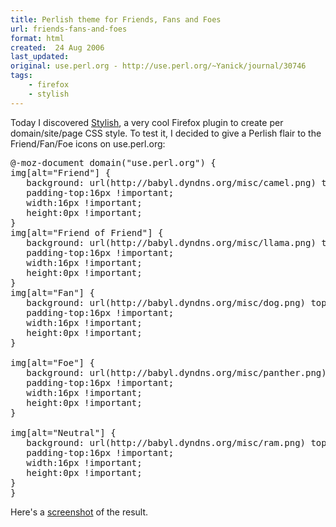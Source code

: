 ```yaml
---
title: Perlish theme for Friends, Fans and Foes 
url: friends-fans-and-foes
format: html
created:  24 Aug 2006
last_updated: 
original: use.perl.org - http://use.perl.org/~Yanick/journal/30746
tags:
    - firefox
    - stylish
---
```

<p>Today I discovered <a href="http://userstyles.org/stylish/" rel="nofollow">Stylish</a>, a very cool Firefox plugin to create per domain/site/page CSS style. To test it, I decided to give a Perlish flair to the Friend/Fan/Foe icons on use.perl.org:</p>
<pre>@-moz-document domain("use.perl.org") {
img[alt="Friend"] {
   background: url(http://babyl.dyndns.org/misc/camel.png) top left no-repeat !important;
   padding-top:16px !important;<br/>   width:16px !important;<br/>   height:0px !important;<br/>}<br/>img[alt="Friend of Friend"] {<br/>   background: url(http://babyl.dyndns.org/misc/llama.png) top left no-repeat !important;<br/>   padding-top:16px !important;<br/>   width:16px !important;<br/>   height:0px !important;<br/>}<br/>img[alt="Fan"] {<br/>   background: url(http://babyl.dyndns.org/misc/dog.png) top left no-repeat !important;<br/>   padding-top:16px !important;<br/>   width:16px !important;<br/>   height:0px !important;<br/>}<br/> <br/>img[alt="Foe"] {<br/>   background: url(http://babyl.dyndns.org/misc/panther.png) top left no-repeat !important;<br/>   padding-top:16px !important;<br/>   width:16px !important;<br/>   height:0px !important;<br/>}<br/> <br/>img[alt="Neutral"] {<br/>   background: url(http://babyl.dyndns.org/misc/ram.png) top left no-repeat !important;<br/>   padding-top:16px !important;<br/>   width:16px !important;<br/>   height:0px !important;<br/>}<br/>}
</pre>
<p>Here's a <a href="http://babyl.dyndns.org/misc/use_perl_screenshot.png" rel="nofollow"> screenshot</a> of the result.</p>
